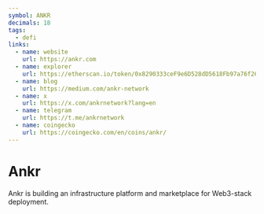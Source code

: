 ```yaml
---
symbol: ANKR
decimals: 18
tags:
  - defi
links:
  - name: website
    url: https://ankr.com
  - name: explorer
    url: https://etherscan.io/token/0x8290333ceF9e6D528dD5618Fb97a76f268f3EDD4
  - name: blog
    url: https://medium.com/ankr-network
  - name: x
    url: https://x.com/ankrnetwork?lang=en
  - name: telegram
    url: https://t.me/ankrnetwork
  - name: coingecko
    url: https://coingecko.com/en/coins/ankr/
---
```


# Ankr

Ankr is building an infrastructure platform and marketplace for Web3-stack deployment.
